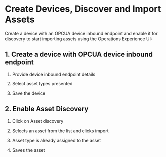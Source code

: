 # Create Devices, Discover and Import Assets  
Create a device with an OPCUA device inbound endpoint and enable it for discovery to start importing assets using the Operations Experience UI: 

## 1. Create a device with OPCUA device inbound endpoint 

1. Provide device inbound endpoint details 

2. Select asset types presented  

3. Save the device 

 
## 2. Enable Asset Discovery

1. Click on Asset discovery
   
2. Selects an asset from the list and clicks import
  
3. Asset type is already assigned to the asset 

4. Saves the asset 
